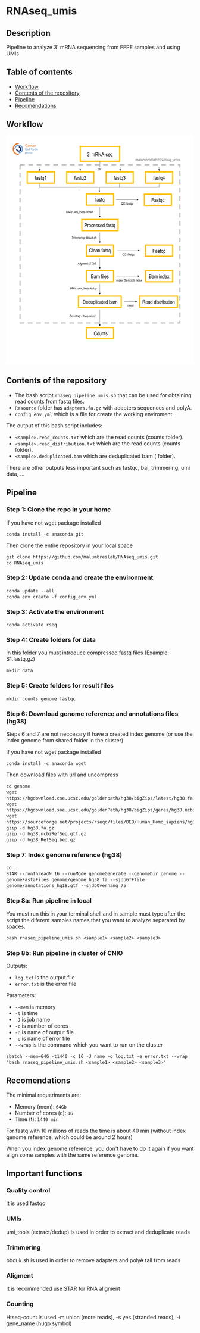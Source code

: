 # RNAseq_umis

## Description

Pipeline to analyze 3' mRNA sequencing from FFPE samples and using UMIs

## Table of contents

- [Workflow](#workflow)
- [Contents of the repository](#contents-of-the-repository)
- [Pipeline](#pipeline)
- [Recomendations](#recomendations)

## Workflow

![This is an image](/images/workflow.png)

## Contents of the repository

- The bash script `rnaseq_pipeline_umis.sh` that can be used for obtaining read counts from fastq files.
- `Resource` folder has `adapters.fa.gz` with adapters sequences and polyA.
- `config_env.yml` which is a file for create the working enviroment.

The output of this bash script includes:

- `<sample>.read_counts.txt` which are the read counts (counts folder).
- `<sample>.read_distribution.txt` which are the read counts (counts folder).
- `<sample>.deduplicated.bam` which are deduplicated bam (<sample> folder).

There are other outputs less important such as fastqc, bai, trimmering, umi data, ...

## Pipeline
  
### Step 1: Clone the repo in your home

If you have not wget package installed
  
```
conda install -c anaconda git
```
  
Then clone the entire repository in your local space

```
git clone https://github.com/malumbreslab/RNAseq_umis.git
cd RNAseq_umis
```
  
### Step 2: Update conda and create the environment

```
conda update --all
conda env create -f config_env.yml
```
  
### Step 3: Activate the environment

```
conda activate rseq
```
### Step 4: Create folders for data

In this folder you must introduce compressed fastq files (Example: S1.fastq.gz)
  
```
mkdir data
```
  
### Step 5: Create folders for result files

```
mkdir counts genome fastqc
```
### Step 6: Download genome reference and annotations files (hg38)

Steps 6 and 7 are not neccesary if have a created index genome (or use the index genome from shared folder in the cluster)

If you have not wget package installed
  
```
conda install -c anaconda wget
```
Then download files with url and uncompress
  
```
cd genome
wget https://hgdownload.cse.ucsc.edu/goldenpath/hg38/bigZips/latest/hg38.fa.gz
wget https://hgdownload.soe.ucsc.edu/goldenPath/hg38/bigZips/genes/hg38.ncbiRefSeq.gtf.gz
wget https://sourceforge.net/projects/rseqc/files/BED/Human_Homo_sapiens/hg38_RefSeq.bed.gz  
gzip -d hg38.fa.gz
gzip -d hg38.ncbiRefSeq.gtf.gz
gzip -d hg38_RefSeq.bed.gz 
```
  
### Step 7: Index genome reference (hg38)

```
cd ..
STAR --runThreadN 16 --runMode genomeGenerate --genomeDir genome --genomeFastaFiles genome/genome_hg38.fa --sjdbGTFfile genome/annotations_hg18.gtf --sjdbOverhang 75
```

### Step 8a: Run pipeline in local

You must run this in your terminal shell and in sample must type after the script the diferent samples names that you want to analyze separated by spaces.

```
bash rnaseq_pipeline_umis.sh <sample1> <sample2> <sample3>
```
  
### Step 8b: Run pipeline in cluster of CNIO

Outputs:
  
- `log.txt` is the output file
- `error.txt` is the error file
  
Parameters:
  
- `--mem` is memory
- `-t` is time
- `-J` is job name
- `-c` is number of cores
- `-o` is name of output file
- `-e` is name of error file
- `--wrap` is the command which you want to run on the cluster
  
```
sbatch --mem=64G -t1440 -c 16 -J name -o log.txt -e error.txt --wrap "bash rnaseq_pipeline_umis.sh <sample1> <sample2> <sample3>"
```

## Recomendations

The minimal requeriments are:

- Memory (mem): `64Gb`
- Number of cores (c): `16`
- Time (t): `1440 min`

For fastq with 10 millions of reads the time is about 40 min (without index genome reference, which could be around 2 hours)
  
When you index genome reference, you don't have to do it again if you want align some samples with the same reference genome.

## Important functions

### Quality control

It is used fastqc

### UMIs

umi_tools (extract/dedup) is used in order to extract and deduplicate reads

### Trimmering

bbduk.sh is used in order to remove adapters and polyA tail from reads

### Aligment

It is recommended use STAR for RNA aligment

### Counting

Htseq-count is used -m union (more reads), -s yes (stranded reads), -i gene_name (hugo symbol)








